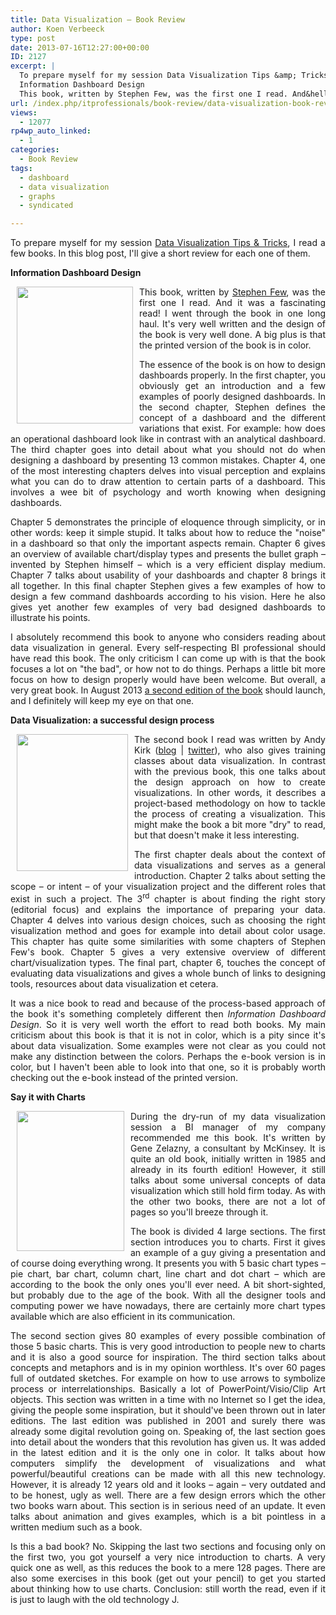 ```yaml
---
title: Data Visualization – Book Review
author: Koen Verbeeck
type: post
date: 2013-07-16T12:27:00+00:00
ID: 2127
excerpt: |
  To prepare myself for my session Data Visualization Tips &amp; Tricks, I read a few books. In this blog post, I'll give a short review for each one of them.
  Information Dashboard Design
  This book, written by Stephen Few, was the first one I read. And&hellip;
url: /index.php/itprofessionals/book-review/data-visualization-book-review/
views:
  - 12077
rp4wp_auto_linked:
  - 1
categories:
  - Book Review
tags:
  - dashboard
  - data visualization
  - graphs
  - syndicated

---
```

<p style="text-align: justify">
  To prepare myself for my session <a href="/index.php/DataMgmt/business-intelligence-1/data-visualization-tips-tricks">Data Visualization Tips & Tricks</a>, I read a few books. In this blog post, I'll give a short review for each one of them.
</p>

<p style="text-align: justify">
  <strong>Information Dashboard Design</strong>
</p>

<p style="text-align: justify">
  <div class="image_block">
    <a href="http://amzn.to/1J0ZLfO"><img class="alignnone" style="float: left;margin: 0px 10px 0px 10px" src="https://lessthandot.z19.web.core.windows.net/wp-content/uploads/users/koenverbeeck/DataVizBookReview/informationdashboarddesign.png?mtime=1372771566" alt="" width="186" height="219" /></a>
  </div>
  
  <p style="text-align: justify">
    This book, written by <a href="http://www.perceptualedge.com/blog/">Stephen Few</a>, was the first one I read. And it was a fascinating read! I went through the book in one long haul. It's very well written and the design of the book is very well done. A big plus is that the printed version of the book is in color.
  </p>
  
  <p style="text-align: justify">
    <span style="text-align: justify">The essence of the book is on how to design dashboards properly. In the first chapter, you obviously get an introduction and a few examples of poorly designed dashboards. In the second chapter, Stephen defines the concept of a dashboard and the different variations that exist. For example: how does an operational dashboard look like in contrast with an analytical dashboard. The third chapter goes into detail about what you should not do when designing a dashboard by presenting 13 common mistakes. Chapter 4, one of the most interesting chapters delves into visual perception and explains what you can do to draw attention to certain parts of a dashboard. This involves a wee bit of psychology and worth knowing when designing dashboards.</span>
  </p>
  
  <p style="text-align: justify">
    Chapter 5 demonstrates the principle of eloquence through simplicity, or in other words: keep it simple stupid. It talks about how to reduce the "noise" in a dashboard so that only the important aspects remain. Chapter 6 gives an overview of available chart/display types and presents the bullet graph – invented by Stephen himself – which is a very efficient display medium. Chapter 7 talks about usability of your dashboards and chapter 8 brings it all together. In this final chapter Stephen gives a few examples of how to design a few command dashboards according to his vision. Here he also gives yet another few examples of very bad designed dashboards to illustrate his points.
  </p>
  
  <p style="text-align: justify">
    I absolutely recommend this book to anyone who considers reading about data visualization in general. Every self-respecting BI professional should have read this book. The only criticism I can come up with is that the book focuses a lot on "the bad", or how not to do things. Perhaps a little bit more focus on how to design properly would have been welcome. But overall, a very great book. In August 2013 <a href="http://www.perceptualedge.com/blog/?p=1656">a second edition of the book</a> should launch, and I definitely will keep my eye on that one.
  </p>
  
  <p style="text-align: justify">
    <strong>Data Visualization: a successful design process</strong>
  </p>
  
  <div class="image_block">
    <a href="http://amzn.to/1TD1cUR"><img class="alignnone" style="float: left;margin: 0px 10px 0px 10px" src="https://lessthandot.z19.web.core.windows.net/wp-content/uploads/users/koenverbeeck/DataVizBookReview/datavisualizationprocess.png?mtime=1372771564" alt="" width="178" height="219" /></a>
  </div>
  
  <p style="text-align: justify">
    The second book I read was written by Andy Kirk (<a href="http://www.visualisingdata.com/">blog</a> | <a href="https://twitter.com/visualisingdata">twitter</a>), who also gives training classes about data visualization. In contrast with the previous book, this one talks about the design approach on how to create visualizations. In other words, it describes a project-based methodology on how to tackle the process of creating a visualization. This might make the book a bit more "dry" to read, but that doesn't make it less interesting.
  </p>
  
  <p style="text-align: justify">
    <span style="text-align: justify">The first chapter deals about the context of data visualizations and serves as a general introduction. Chapter 2 talks about setting the scope – or intent – of your visualization project and the different roles that exist in such a project. The 3</span><sup>rd</sup><span style="text-align: justify"> chapter is about finding the right story (editorial focus) and explains the importance of preparing your data. Chapter 4 delves into various design choices, such as choosing the right visualization method and goes for example into detail about color usage. This chapter has quite some similarities with some chapters of Stephen Few's book. Chapter 5 gives a very extensive overview of different chart/visualization types. The final part, chapter 6, touches the concept of evaluating data visualizations and gives a whole bunch of links to designing tools, resources about data visualization et cetera.</span>
  </p>
  
  <p style="text-align: justify">
    It was a nice book to read and because of the process-based approach of the book it's something completely different then <em>Information Dashboard Design</em>. So it is very well worth the effort to read both books. My main criticism about this book is that it is not in color, which is a pity since it's about data visualization. Some examples were not clear as you could not make any distinction between the colors. Perhaps the e-book version is in color, but I haven't been able to look into that one, so it is probably worth checking out the e-book instead of the printed version.
  </p>
  
  <p style="text-align: justify">
    <strong>Say it with Charts</strong>
  </p>
  
  <div class="image_block">
    <a href="http://amzn.to/1M6gzDc"><img class="alignnone" style="float: left;margin: 0px 10px 0px 10px" src="https://lessthandot.z19.web.core.windows.net/wp-content/uploads/users/koenverbeeck/DataVizBookReview/SayItWithCharts.jpg?mtime=1372771569" alt="" width="172" height="224" /></a>
  </div>
  
  <p style="text-align: justify">
    During the dry-run of my data visualization session a BI manager of my company recommended me this book. It's written by Gene Zelazny, a consultant by McKinsey. It is quite an old book, initially written in 1985 and already in its fourth edition! However, it still talks about some universal concepts of data visualization which still hold firm today. As with the other two books, there are not a lot of pages so you'll breeze through it.
  </p>
  
  <p style="text-align: justify">
    <span style="text-align: justify">The book is divided 4 large sections. The first section introduces you to charts. First it gives an example of a guy giving a presentation and of course doing everything wrong. It presents you with 5 basic chart types – pie chart, bar chart, column chart, line chart and dot chart – which are according to the book the only ones you'll ever need. A bit short-sighted, but probably due to the age of the book. With all the designer tools and computing power we have nowadays, there are certainly more chart types available which are also efficient in its communication.</span>
  </p>
  
  <p style="text-align: justify">
    The second section gives 80 examples of every possible combination of those 5 basic charts. This is very good introduction to people new to charts and it is also a good source for inspiration. The third section talks about concepts and metaphors and is in my opinion worthless. It's over 60 pages full of outdated sketches. For example on how to use arrows to symbolize process or interrelationships. Basically a lot of PowerPoint/Visio/Clip Art objects. This section was written in a time with no Internet so I get the idea, giving the people some inspiration, but it should've been thrown out in later editions. The last edition was published in 2001 and surely there was already some digital revolution going on. Speaking of, the last section goes into detail about the wonders that this revolution has given us. It was added in the latest edition and it is the only one in color. It talks about how computers simplify the development of visualizations and what powerful/beautiful creations can be made with all this new technology. However, it is already 12 years old and it looks – again – very outdated and to be honest, ugly as well. There are a few design errors which the other two books warn about. This section is in serious need of an update. It even talks about animation and gives examples, which is a bit pointless in a written medium such as a book.
  </p>
  
  <p style="text-align: justify">
    Is this a bad book? No. Skipping the last two sections and focusing only on the first two, you got yourself a very nice introduction to charts. A very quick one as well, as this reduces the book to a mere 128 pages. There are also some exercises in this book (get out your pencil) to get you started about thinking how to use charts. Conclusion: still worth the read, even if it is just to laugh with the old technology J.
  </p>